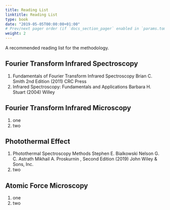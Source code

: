 ```yaml
---
title: Reading List
linktitle: Reading List
type: book
date: "2019-05-05T00:00:00+01:00"
# Prev/next pager order (if `docs_section_pager` enabled in `params.toml`)
weight: 2
---
```


A recommended reading list for the methodology.

## Fourier Transform Infrared Spectroscopy

 1. Fundamentals of Fourier Transform Infrared Spectroscopy Brian C. Smith  2nd Edition (2011) CRC Press 
 2. Infrared Spectroscopy: Fundamentals and Applications Barbara H. Stuart  (2004) Willey


## Fourier Transform Infrared Microscopy

 1. one
 2. two

## Photothermal Effect

 1. Photothermal Spectroscopy Methods Stephen E. Bialkowski Nelson G. C. Astrath Mikhail A. Proskurnin , Second Edition (2019) John Wiley & Sons, Inc.
 2. two

## Atomic Force Microscopy

 1. one
 2. two
